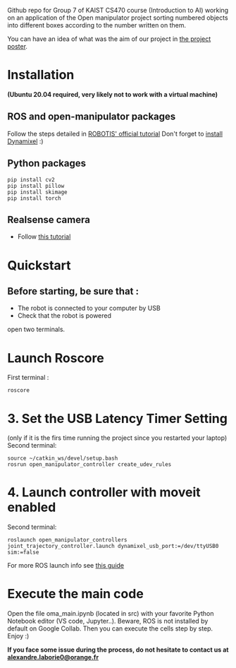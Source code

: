 
Github repo for Group 7 of KAIST CS470 course (Introduction to AI) working on an application of the Open manipulator project sorting numbered objects into different boxes according to the number written on them.

You can have an idea of what was the aim of our project in [the project poster](https://github.com/a-laborie/Group10-CS470-fall2022/blob/main/doc/Team_7_poster_file.pdf).
 
 # Installation 
 **(Ubuntu 20.04 required, very likely not to work with a virtual machine)**
 
 ## ROS and open-manipulator packages
 Follow the steps detailed in [ROBOTIS' official tutorial]()
 Don't forget to [install Dynamixel](https://emanual.robotis.com/docs/en/software/dynamixel/dynamixel_wizard2/#software-installation) :) 
 
 ## Python packages
 ```
 pip install cv2
 pip install pillow
 pip install skimage
 pip install torch
 ```
 ## Realsense camera
 * Follow [this tutorial](https://github.com/a-laborie/Group10-CS470-fall2022/blob/main/doc/realsense-notice.md)  
 
 # Quickstart
 
 ## Before starting, be sure that :  
* The robot is connected to your computer by USB    
* Check that the robot is powered    

open two terminals.  
# Launch Roscore
First terminal :  
```
roscore
```

# 3. Set the USB Latency Timer Setting 
(only if it is the firs time running the project since you restarted your laptop)
Second terminal:  
```
source ~/catkin_ws/devel/setup.bash
rosrun open_manipulator_controller create_udev_rules
```

# 4. Launch controller with moveit enabled
Second terminal:  
```
roslaunch open_manipulator_controllers joint_trajectory_controller.launch dynamixel_usb_port:=/dev/ttyUSB0 sim:=false
```

For more ROS launch info see [this guide](https://github.com/a-laborie/Group10-CS470-fall2022/blob/main/src/open-manipulator-quickstart.md)

# Execute the main code

Open the file oma_main.ipynb (located in src) with your favorite Python Notebook editor (VS code, Jupyter..). Beware, ROS is not installed by default on Google Collab.
Then you can execute the cells step by step.
Enjoy :)


**If you face some issue during the process, do not hesitate to contact us at alexandre.laborie0@orange.fr**

